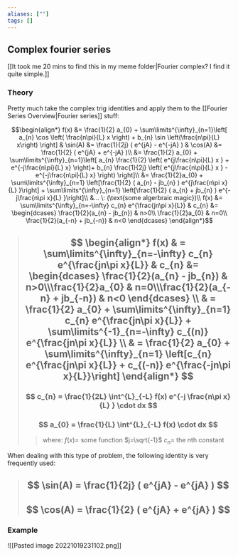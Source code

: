 ```yaml
---
aliases: [""]
tags: []
---
```


## Complex fourier series
[[It took me 20 mins to find this in my meme folder|Fourier complex? I find it quite simple.]]

### Theory

Pretty much take the complex trig identities and apply them to the [[Fourier Series Overview|Fourier series]] stuff:

$$\begin{align*}
f(x) &= \frac{1}{2} a_{0} + \sum\limits^{\infty}_{n=1}\left[ a_{n} \cos \left( \frac{n\pi}{L} x \right) + b_{n} \sin \left(\frac{n\pi}{L} x\right) \right] & \sin(A) &= \frac{1}{2j} ( e^{jA} - e^{-jA} ) & \cos(A) &= \frac{1}{2} ( e^{jA} + e^{-jA} )\\
&= \frac{1}{2} a_{0} + \sum\limits^{\infty}_{n=1}\left[ a_{n} \frac{1}{2} \left( e^{j\frac{n\pi}{L} x  } + e^{-j\frac{n\pi}{L} x} \right)+ b_{n} \frac{1}{2j} \left( e^{j\frac{n\pi}{L} x  } - e^{-j\frac{n\pi}{L} x} \right)  \right]\\
&= \frac{1}{2}a_{0} + \sum\limits^{\infty}_{n=1} \left[\frac{1}{2} ( a_{n} - jb_{n} )  e^{j\frac{n\pi x}{L} }\right] + \sum\limits^{\infty}_{n=1} \left[\frac{1}{2} ( a_{n} + jb_{n} )  e^{-j\frac{n\pi x}{L} }\right]\\
&... \: (\text{some algerbraic magic})\\
f(x) &= \sum\limits^{\infty}_{n=-\infty} c_{n} e^{\frac{jn\pi x}{L}} & c_{n} &= \begin{dcases} \frac{1}{2}(a_{n} - jb_{n}) & n>0\\
\frac{1}{2}a_{0} & n=0\\
\frac{1}{2}(a_{-n} + jb_{-n}) & n<0 \end{dcases}
\end{align*}$$
 
> ## $$ \begin{align*} f(x)  & = \sum\limits^{\infty}_{n=-\infty} c_{n} e^{\frac{jn\pi x}{L}} & c_{n} &= \begin{dcases} \frac{1}{2}(a_{n} - jb_{n}) & n>0\\\frac{1}{2}a_{0} & n=0\\\frac{1}{2}(a_{-n} + jb_{-n}) & n<0 \end{dcases} \\ & = \frac{1}{2} a_{0} + \sum\limits^{\infty}_{n=1} c_{n} e^{\frac{jn\pi x}{L}} + \sum\limits^{-1}_{n=-\infty} c_{(n)} e^{\frac{jn\pi x}{L}} \\ & = \frac{1}{2} a_{0} + \sum\limits^{\infty}_{n=1} \left[c_{n} e^{\frac{jn\pi x}{L}} + c_{(-n)} e^{\frac{-jn\pi x}{L}}\right]  \end{align*} $$  
> ### $$ c_{n} = \frac{1}{2L} \int^{L}_{-L} f(x) e^{-j \frac{n\pi x}{L} } \cdot dx $$
> ### $$ a_{0} = \frac{1}{L} \int^{L}_{-L} f(x)  \cdot dx $$
>> where:
>> $f(x)=$ some function
>> $j=\sqrt{-1}$ 
>> $c_{n} =$ the $n$th constant

When dealing with this type of problem, the following identity is very frequently used:

> ## $$  \sin(A) = \frac{1}{2j} ( e^{jA} - e^{jA} ) $$
> ## $$  \cos(A) = \frac{1}{2} ( e^{jA} + e^{jA} ) $$

### Example
![[Pasted image 20221019231102.png]]


